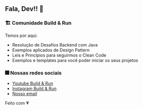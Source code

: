 ## Fala, Dev!! 🖖

### 🏗️ Comunidade Build & Run

Temos por aqui:

- Resolução de Desafios Backend com Java
- Exemplos aplicados de Design Pattern
- Leis e Princípios para seguirmos o Clean Code
- Exemplos e templates para você poder iniciar os seus projetos

### 🎆 Nossas redes sociais

- [Youtube Build & Run](https://www.youtube.com/@buildrun-tech?sub_confirmation=1) 
- [Instagram Build & Run](https://www.instagram.com/buildrun.tech/)
- [Nosso email](mailto:buildrun.tech@gmail.com)

Feito com 💗
